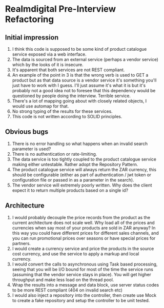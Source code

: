 # Realmdigital Pre-Interview Refactoring #
## Initial impression
1. I think this code is supposed to be some kind of product catalogue service exposed via a web interface.
2. The data is sourced from an external service (perhaps a vendor service) which by the looks of it is insecure.
3. It's apparent that both services are not REST compliant. 
4. An example of the point in 3 is that the wrong verb is used to GET a product but as that data source is a vendor service it's something you'll just have to work with I guess. I'll just assume it's what it is but it's probably not a good idea not to foresee that this dependency would be questioned by people doing the interview. Terrible service.
5. There's a lot of mapping going about with closely related objects, I would use automap for that.
6. No strong typing of the results for these services.
7. This code is not written according to SOLID principles.

## Obvious bugs
1. There is no error handling so what happens when an invalid search parameter is used?
2. There is no authentication or rate-limiting.
3. The data service is too tightly coupled to the product catalogue service making either untestable. Rather adopt the Repository Pattern.
4. The product catalogue service will always return the ZAR currency, this should be configurable (either as part of authentication / jwt token or configuration file or passed in as a parameter in the search).
5. The vendor service will extremely poorly written. Why does the client expect it to return multiple products based on a single id?

## Architecture
1. I would probably decouple the price records from the product as the current architecture does not scale well. Why load all of the prices and currencies when say most of your products are sold in ZAR anyway? In this way you could have different prices for different sales channels, and you can run promotional prices over seasons or have special prices for partners.
2. I would create a currency service and price the products in the source cost currency, and use the service to apply a markup and local currency.
3. I would convert the calls to asynchronous using Task based processing, seeing that you will be I/O bound for most of the time the service runs (assuming that the vendor service stays in place). You will get higher throughput and make less load on the thread pool.
5. Wrap the results into a message and data block, use server status codes to be more REST compliant (404 on invalid search etc)
6. I would also inject a repository into the controller, then create use Mock to create a fake repository and setup the controller to be unit tested.
